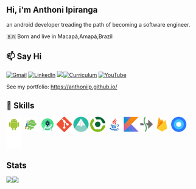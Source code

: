 ## Hi, i'm Anthoni Ipiranga
an android developer treading the path of becoming a software engineer.

🇧🇷 Born and live in Macapá,Amapá,Brazil

## :mailbox: Say Hi

[![Gmail](https://img.shields.io/badge/-GMAIL-D14836?style=for-the-badge&logo=gmail&logoColor=white)](mailto:anthoni.ipiranga@gmail.com)
[![LinkedIn](https://img.shields.io/badge/-LINKEDIN-0077B5?style=for-the-badge&logo=linkedin&logoColor=white)](https://www.linkedin.com/in/anthoniipiranga/)
[<img height="25" src="https://i.imgur.com/2iVxee6.png">![Curriculum](https://img.shields.io/badge/lattes-%23100000?logoColor=blue&style=for-the-badge)](https://docs.google.com/document/d/1TQT4lbltP2ifZYzSOZ2dXFmlYKwqB71OQLMA5eiF01E/edit?usp=sharing)
[![YouTube](https://img.shields.io/badge/-YOUTUBE-D14836?style=for-the-badge&logo=youtube&logoColor=white)](https://www.youtube.com/channel/UCNyTace0PmFnXL1aSyH008A/videos)
<!--[![GitHub](https://img.shields.io/badge/github-%23100000.svg?&style=for-the-badge&logo=github&logoColor=white)](https://guimaraaes.github.io/guimaraaes/)-->

See my portfolio:
https://anthoniip.github.io/

## :wrench: Skills

<code><img height="40" src="https://github.com/AnthoniIP/AnthoniIP/blob/master/assets/android.png"></code>
<code><img height="40" src="https://github.com/AnthoniIP/AnthoniIP/blob/master/assets/jetkpack.png"></code>
<code><img height="40" src="https://github.com/AnthoniIP/AnthoniIP/blob/master/assets/studio.png"></code>
<code><img height="40" src="https://github.com/AnthoniIP/AnthoniIP/blob/master/assets/git.png"></code>
<code><img height="40" src="https://github.com/AnthoniIP/AnthoniIP/blob/master/assets/glide.png"></code>
<code><img height="40" src="https://github.com/AnthoniIP/AnthoniIP/blob/master/assets/gradle.png"></code>
<code><img height="40" src="https://github.com/AnthoniIP/AnthoniIP/blob/master/assets/java.png"></code>
<code><img height="40" src="https://github.com/AnthoniIP/AnthoniIP/blob/master/assets/Kotlin.png"></code>
<code><img height="40" src="https://github.com/AnthoniIP/AnthoniIP/blob/master/assets/suspend.png"></code>
<code><img height="40" src="https://github.com/AnthoniIP/AnthoniIP/blob/master/assets/firebase.png"></code>
<code><img height="40" src="https://github.com/AnthoniIP/AnthoniIP/blob/master/assets/material.png"></code>
<code><img height="40" src="https://github.com/AnthoniIP/AnthoniIP/blob/master/assets/retrofit.png"></code>


## Stats

<p align="center">
<a href="https://github.com/AnthoniIP">
<img height="170em" align="left" src="https://github-readme-stats.vercel.app/api/top-langs/?username=anthoniip&layout=compact" />
<img height="170em" align="left" src="https://github-readme-stats.vercel.app/api?username=anthoniip&show_icons=true" />
</a>
</p>

